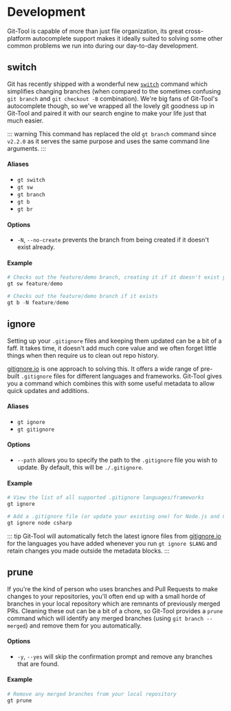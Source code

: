 # Development
Git-Tool is capable of more than just file organization, its great
cross-platform autocomplete support makes it ideally suited to solving
some other common problems we run into during our day-to-day development.

## switch <Badge text="v2.1.16+"/>
Git has recently shipped with a wonderful new [`switch`](https://git-scm.com/docs/git-switch)
command which simplifies changing branches (when compared to the sometimes
confusing `git branch` and `git checkout -B` combination). We're big fans of
Git-Tool's autocomplete though, so we've wrapped all the lovely git goodness
up in Git-Tool and paired it with our search engine to make your life just that
much easier.

::: warning
This command has replaced the old `gt branch` command since `v2.2.0` as it serves the same
purpose and uses the same command line arguments.
:::

#### Aliases
 - `gt switch`
 - `gt sw`
 - `gt branch`
 - `gt b`
 - `gt br`

#### Options
 - `-N`, `--no-create` prevents the branch from being created if it doesn't exist already.

#### Example
``` powershell
# Checks out the feature/demo branch, creating it if it doesn't exist yet
gt sw feature/demo

# Checks out the feature/demo branch if it exists
gt b -N feature/demo
```

## ignore <Badge text="v1.0+"/>
Setting up your `.gitignore` files and keeping them updated can be a bit
of a faff. It takes time, it doesn't add much core value and we often forget
little things when then require us to clean out repo history.

[gitignore.io](https://gitignore.io) is one approach to solving this. It
offers a wide range of pre-built `.gitignore` files for different languages
and frameworks. Git-Tool gives you a command which combines this with
some useful metadata to allow quick updates and additions.

#### Aliases
 - `gt ignore`
 - `gt gitignore`

#### Options
 - `--path` allows you to specify the path to the `.gitignore` file you wish to update. By default, this will be `./.gitignore`.

#### Example
``` powershell
# View the list of all supported .gitignore languages/frameworks
gt ignore

# Add a .gitignore file (or update your existing one) for Node.js and C#
gt ignore node csharp
```

::: tip
Git-Tool will automatically fetch the latest ignore files from [gitignore.io](https://gitignore.io)
for the languages you have added whenever you run `gt ignore $LANG` and retain changes you made outside
the metadata blocks.
:::


## prune <Badge text="v2.3.0+"/>
If you're the kind of person who uses branches and Pull Requests to make changes
to your repositories, you'll often end up with a small horde of branches in your
local repository which are remnants of previously merged PRs. Cleaning these out
can be a bit of a chore, so Git-Tool provides a `prune` command which will identify
any merged branches (using `git branch --merged`) and remove them for you automatically.

#### Options
 - `-y`, `--yes` will skip the confirmation prompt and remove any branches that are found.

#### Example
``` powershell
# Remove any merged branches from your local repository
gt prune
```